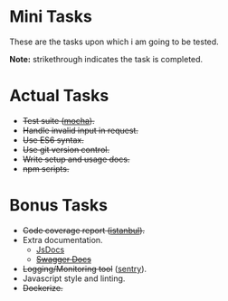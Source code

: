 # Mini Tasks
These are the tasks upon which i am going to be tested.

**Note:** strikethrough indicates the task is completed.

# Actual Tasks
- ~~Test suite ([mocha](https://mochajs.org/)).~~
- ~~Handle invalid input in request.~~
- ~~Use ES6 syntax.~~
- ~~Use git version control.~~
- ~~Write setup and usage docs.~~
- ~~npm scripts.~~

# Bonus Tasks
- ~~Code coverage report ([istanbul](https://istanbul.js.org/)).~~
- Extra documentation.
  - [JsDocs](http://usejsdoc.org/)
  - ~~[Swagger Docs](http://swagger.io/specification/)~~
- ~~Logging/Monitoring tool~~ ([sentry](https://sentry.io)).
- Javascript style and linting.
- ~~Dockerize.~~
